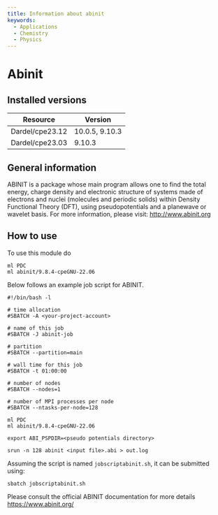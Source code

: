 ```yaml
---
title: Information about abinit
keywords:
  - Applications
  - Chemistry
  - Physics
---
```

# Abinit

## Installed versions

| Resource | Version |
|---|---|
| Dardel/cpe23.12 | 10.0.5, 9.10.3 |
| Dardel/cpe23.03 | 9.10.3 |

## General information

ABINIT is a package whose main program allows one to find the total energy, charge density and electronic structure of systems made of electrons and nuclei (molecules and periodic solids) within Density Functional Theory (DFT), using pseudopotentials and a planewave or wavelet basis.
For more information, please visit: http://www.abinit.org


## How to use

To use this module do

```
ml PDC
ml abinit/9.8.4-cpeGNU-22.06
```

Below follows an example job script for ABINIT.
```
#!/bin/bash -l

# time allocation
#SBATCH -A <your-project-account>

# name of this job
#SBATCH -J abinit-job

# partition
#SBATCH --partition=main

# wall time for this job
#SBATCH -t 01:00:00

# number of nodes
#SBATCH --nodes=1

# number of MPI processes per node
#SBATCH --ntasks-per-node=128

ml PDC
ml abinit/9.8.4-cpeGNU-22.06

export ABI_PSPDIR=<pseudo potentials directory>

srun -n 128 abinit <input file>.abi > out.log
```

Assuming the script is named ``jobscriptabinit.sh``, it can be submitted using:
```
sbatch jobscriptabinit.sh
```

Please consult the official ABINIT documentation for more details
https://www.abinit.org/

